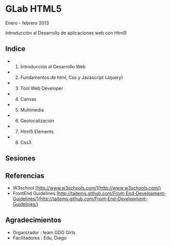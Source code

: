 GLab HTML5 
=======
Enero - febrero 2013

Introducción al Desarrollo de aplicaciones web con Html5

Indice
------
* 1. Introducción al Desarrollo Web
* 2. Fundamentos de html, Css y Javascript (Jquery)
* 3. Tool Web Developer
* 4. Canvas 
* 5. Multimedia
* 6. Geolocalización
* 7. Html5 Elements
* 8. Css3

Sesiones
--------

Referencias
-----------
* W3school [http://www.w3schools.com/](http://www.w3schools.com/)
* FrontEnd Guidelines [http://taitems.github.com/Front-End-Development-Guidelines/](http://taitems.github.com/Front-End-Development-Guidelines/)

Agradecimientos
---------------
* Organizador :  team  GDG Girls
* Facilitadores : Edu, Diego